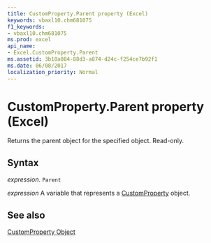 ```yaml
---
title: CustomProperty.Parent property (Excel)
keywords: vbaxl10.chm681075
f1_keywords:
- vbaxl10.chm681075
ms.prod: excel
api_name:
- Excel.CustomProperty.Parent
ms.assetid: 3b10a084-88d3-a874-d24c-f254ce7b92f1
ms.date: 06/08/2017
localization_priority: Normal
---
```



# CustomProperty.Parent property (Excel)

Returns the parent object for the specified object. Read-only.


## Syntax

_expression_. `Parent`

_expression_ A variable that represents a [CustomProperty](Excel.CustomProperty.md) object.


## See also


[CustomProperty Object](Excel.CustomProperty.md)


